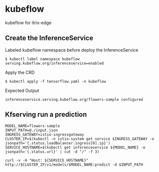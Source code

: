 # kubeflow
kubeflow for itrix-edge

## Create the InferenceService

Labeled kubeflow namespace before deploy the InferenceService
```
$ kubectl label namespace kubeflow serving.kubeflow.org/inferenceservice=enabled
```
Apply the CRD
```
$ kubectl apply -f tensorflow.yaml -n kubeflow
```
Expected Output
```
inferenceservice.serving.kubeflow.org/flowers-sample configured
```

## Kfserving run a prediction
```
MODEL_NAME=flowers-sample
INPUT_PATH=@./input.json
INGRESS_GATEWAY=istio-ingressgateway
CLUSTER_IP=$(kubectl -n istio-system get service $INGRESS_GATEWAY -o jsonpath='{.status.loadBalancer.ingress[0].ip}')
SERVICE_HOSTNAME=$(kubectl get inferenceservice ${MODEL_NAME} -o jsonpath='{.status.url}' | cut -d "/" -f 3)

curl -v -H "Host: ${SERVICE_HOSTNAME}" http://$CLUSTER_IP/v1/models/$MODEL_NAME:predict -d $INPUT_PATH
```

